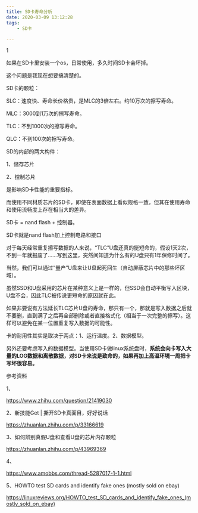 ```yaml
---
title: SD卡寿命分析
date: 2020-03-09 13:12:28
tags:
	- SD卡

---
```


1

如果在SD卡里安装一个os，日常使用，多久时间SD卡会坏掉。

这个问题是我现在想要搞清楚的。

SD卡的颗粒：

SLC：速度快、寿命长价格贵，是MLC的3倍左右。约10万次的擦写寿命。

MLC：3000到1万次的擦写寿命。

TLC：不到1000次的擦写寿命。

QLC：不到100次的擦写寿命。



SD的内部的两大构件：

1、储存芯片

2、控制芯片

是影响SD卡性能的重要指标。

而使用不同材质芯片的SD卡，即使在表面数据上看似规格一致，但其在使用寿命和使用流畅度上存在相当大的差异。

SD卡 = nand flash + 控制器。

SD卡就是nand flash加上控制电路和接口

对于每天经常重复擦写数据的人来说，“TLC”U盘还真的挺短命的，假设1天2次，不到一年就报废了……写到这里，突然间知道为什么有的U盘只有1年保修时间了。



当然，我们可以通过“量产”U盘来让U盘起死回生（自动屏蔽芯片中的那些坏区域）。

虽然SSD和U盘采用的芯片在某种意义上是一样的，但SSD会自动平衡写入区块，U盘不会，因此TLC被传说更短命的原因就在此。

如果非要说有方法延长TLC芯片U盘的寿命，那只有一个，那就是写入数据之后就不要删，直到满了之后再全部删除或者直接格式化（相当于一次完整的擦写）。这样可以避免在某一位置重复写入数据的可能性。



卡的耐用性其实是取决于两点：1、运行温度。2、数据模型。

另外还要考虑写入的数据模型。当使用SD卡做linux系统盘时，**系统会向卡写入大量的LOG数据和离散数据，对SD卡来说是致命的，如果再加上高温环境一周把卡写坏很容易。**





参考资料

1、

https://www.zhihu.com/question/21419030

2、新技能Get | 撕开SD卡真面目，好好说话

https://zhuanlan.zhihu.com/p/33166619

3、如何辨别真假U盘和查看U盘的芯片内存颗粒

https://zhuanlan.zhihu.com/p/43969369

4、

https://www.amobbs.com/thread-5287017-1-1.html

5、HOWTO test SD cards and identify fake ones (mostly sold on ebay)

https://linuxreviews.org/HOWTO_test_SD_cards_and_identify_fake_ones_(mostly_sold_on_ebay)